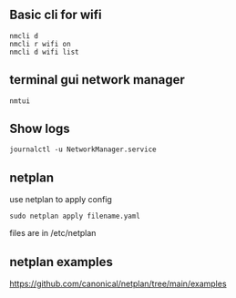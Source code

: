 ## Basic cli for wifi

```
nmcli d
nmcli r wifi on
nmcli d wifi list
```

## terminal gui network manager

```
nmtui
```

## Show logs

```
journalctl -u NetworkManager.service
```

## netplan

use netplan to apply config

```
sudo netplan apply filename.yaml
```

files are in /etc/netplan


## netplan examples 

https://github.com/canonical/netplan/tree/main/examples
